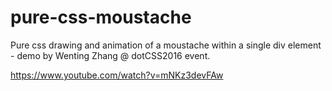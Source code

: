 # pure-css-moustache
Pure css drawing and animation of a moustache within a single div element - demo by Wenting Zhang @ dotCSS2016 event.

https://www.youtube.com/watch?v=mNKz3devFAw
